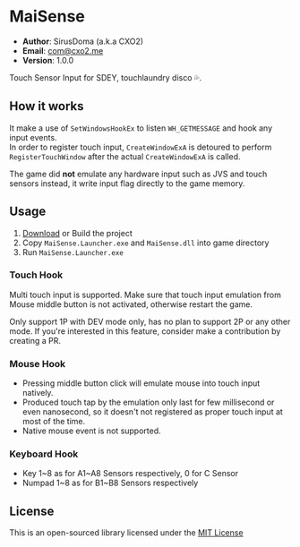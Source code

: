 # MaiSense #

- **Author**: SirusDoma (a.k.a CXO2)
- **Email**: com@cxo2.me
- **Version**: 1.0.0

Touch Sensor Input for SDEY, touchlaundry disco 💦. 

## How it works ##

It make a use of `SetWindowsHookEx` to listen `WH_GETMESSAGE` and hook any input events.  
In order to register touch input, `CreateWindowExA` is detoured to perform `RegisterTouchWindow` after the actual `CreateWindowExA` is called.  

The game did **not** emulate any hardware input such as JVS and touch sensors instead, it write input flag directly to the game memory.

## Usage ##

1. [Download](https://github.com/SirusDoma/MaiSense/releases/latest) or Build the project
2. Copy `MaiSense.Launcher.exe` and `MaiSense.dll` into game directory
3. Run `MaiSense.Launcher.exe`

### Touch Hook ###

Multi touch input is supported. Make sure that touch input emulation from Mouse middle button is not activated, otherwise restart the game.  

Only support 1P with DEV mode only, has no plan to support 2P or any other mode. If you're interested in this feature, consider make a contribution by creating a PR.

### Mouse Hook ###

- Pressing middle button click will emulate mouse into touch input natively.
- Produced touch tap by the emulation only last for few millisecond or even nanosecond, so it doesn't not registered as proper touch input at most of the time.
- Native mouse event is not supported.

### Keyboard Hook ###

- Key 1\~8 as for A1\~A8 Sensors respectively, 0 for C Sensor
- Numpad 1\~8 as for B1\~B8 Sensors respectively

## License ##

This is an open-sourced library licensed under the [MIT License](http://github.com/SirusDoma/MaiSense/blob/master/LICENSE)
